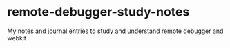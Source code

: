 # remote-debugger-study-notes
My notes and journal entries to study and understand remote debugger and webkit
